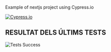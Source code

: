 Example of nextjs project using Cypress.io

<!---Start place for the badge -->
[![Cypress.io](https://img.shields.io/badge/tested%20with-Cypress-04C38E.svg)](https://www.cypress.io/)

<!---End place for the badge -->
 
 
 
 
 
 
 
 
## RESULTAT DELS ÚLTIMS TESTS
![Tests Success](https://img.shields.io/badge/tested%20with-Cypress-04C38E.svg)
